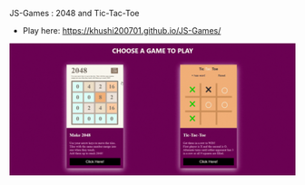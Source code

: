 JS-Games : 2048 and Tic-Tac-Toe
* Play here: https://khushi200701.github.io/JS-Games/

![screen_gif](screen.gif)
